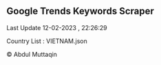 

## Google Trends Keywords Scraper 
 
Last Update 12-02-2023 , 22:26:29

Country List :
VIETNAM.json



© Abdul Muttaqin 
